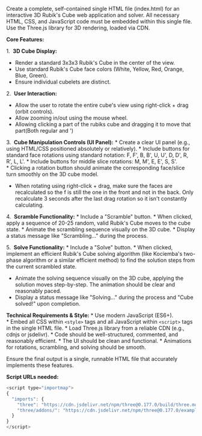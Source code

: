Create a complete, self-contained single HTML file (index.html) for an interactive 3D Rubik's Cube web application and solver. All necessary HTML, CSS, and JavaScript code must be embedded within this single file. Use the Three.js library for 3D rendering, loaded via CDN.

**Core Features:**

1.  **3D Cube Display:**
* Render a standard 3x3x3 Rubik's Cube in the center of the view.
* Use standard Rubik's Cube face colors (White, Yellow, Red, Orange, Blue, Green).
* Ensure individual cubelets are distinct.

2.  **User Interaction:**
* Allow the user to rotate the entire cube's view using right-click + drag (orbit controls).
* Allow zooming in/out using the mouse wheel.
* Allowing clicking a part of the rubiks cube and dragging it to move that part(Both regular and ')

3.  **Cube Manipulation Controls (UI Panel):**
* Create a clear UI panel (e.g., using HTML/CSS positioned absolutely or relatively).
* Include buttons for standard face rotations using standard notation: F, F', B, B', U, U', D, D', R, R', L, L'.
* Include buttons for middle slice rotations: M, M', E, E', S, S'.
* Clicking a rotation button should animate the corresponding face/slice turn smoothly on the 3D cube model.
* When rotating using right-click + drag, make sure the faces are recalculated so the f is still the one in the front and not in the back. Only recalculate 3 seconds after the last drag rotation so it isn't constantly calculating.

4.  **Scramble Functionality:**
* Include a "Scramble" button.
* When clicked, apply a sequence of 20-25 random, valid Rubik's Cube moves to the cube state.
* Animate the scrambling sequence visually on the 3D cube.
* Display a status message like "Scrambling..." during the process.

5.  **Solve Functionality:**
* Include a "Solve" button.
* When clicked, implement an efficient Rubik's Cube solving algorithm (like Kociemba's two-phase algorithm or a similar efficient method) to find the solution steps from the current scrambled state.
* Animate the solving sequence visually on the 3D cube, applying the solution moves step-by-step. The animation should be clear and reasonably paced.
* Display a status message like "Solving..." during the process and "Cube solved!" upon completion.


**Technical Requirements & Style:**
* Use modern JavaScript (ES6+).
* Embed all CSS within `<style>` tags and all JavaScript within `<script>` tags in the single HTML file.
* Load Three.js library from a reliable CDN (e.g., cdnjs or jsdelivr).
* Code should be well-structured, commented, and reasonably efficient.
* The UI should be clean and functional.
* Animations for rotations, scrambling, and solving should be smooth.


Ensure the final output is a single, runnable HTML file that accurately implements these features.

**Script URLs needed:**
```javascript
<script type="importmap">
{
  "imports": {
    "three": "https://cdn.jsdelivr.net/npm/three@0.177.0/build/three.module.min.js",
    "three/addons/": "https://cdn.jsdelivr.net/npm/three@0.177.0/examples/jsm/"
  }
}
</script>
```
